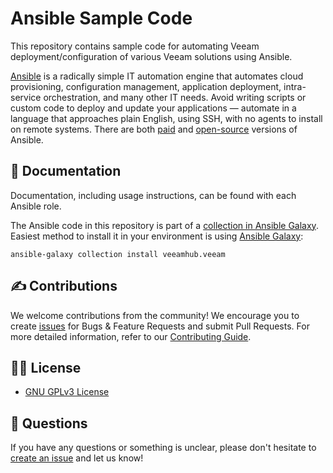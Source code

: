 # Ansible Sample Code

This repository contains sample code for automating Veeam deployment/configuration of various Veeam solutions using Ansible.

[Ansible](https://www.ansible.com/) is a radically simple IT automation engine that automates cloud provisioning, configuration management, application deployment, intra-service orchestration, and many other IT needs. Avoid writing scripts or custom code to deploy and update your applications — automate in a language that approaches plain English, using SSH, with no agents to install on remote systems. There are both [paid](https://www.ansible.com/products/pricing) and [open-source](https://github.com/ansible/ansible) versions of Ansible.

## 📗 Documentation

Documentation, including usage instructions, can be found with each Ansible role.

The Ansible code in this repository is part of a [collection in Ansible Galaxy](https://galaxy.ansible.com/veeamhub/veeam). Easiest method to install it in your environment is using [Ansible Galaxy](https://docs.ansible.com/ansible/latest/user_guide/collections_using.html):

`ansible-galaxy collection install veeamhub.veeam`

## ✍ Contributions

We welcome contributions from the community! We encourage you to create [issues](https://github.com/VeeamHub/veeam-ansible/issues/new/choose) for Bugs & Feature Requests and submit Pull Requests. For more detailed information, refer to our [Contributing Guide](CONTRIBUTING.md).

## 🤝🏾 License

* [GNU GPLv3 License](LICENSE)

## 🤔 Questions

If you have any questions or something is unclear, please don't hesitate to [create an issue](https://github.com/VeeamHub/veeam-ansible/issues/new/choose) and let us know!
